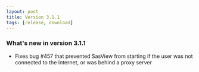 ```yaml
---
layout: post
title: Version 3.1.1
tags: [release, download]
---
```


### What's new in version 3.1.1

*   Fixes bug #457 that prevented SasView from starting if the user was not connected to the internet, or was behind a proxy server